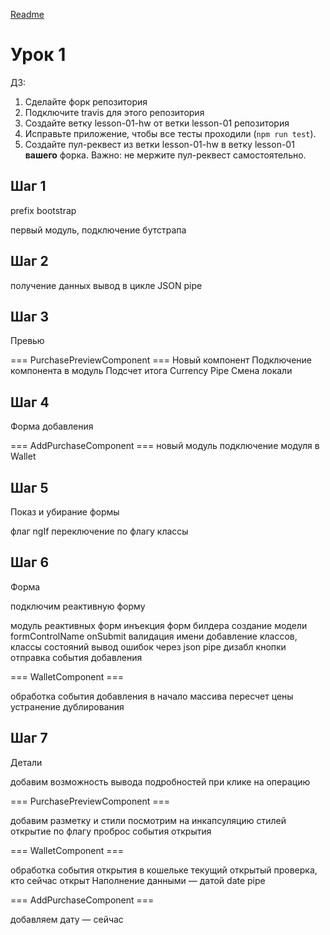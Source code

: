 [Readme](./README.md)

# Урок 1

ДЗ:
1. Сделайте форк репозитория
2. Подключите travis для этого репозитория
3. Создайте ветку lesson-01-hw от ветки lesson-01 репозитория
4. Исправьте приложение, чтобы все тесты проходили (`npm run test`). 
5. Создайте пул-реквест из ветки lesson-01-hw в ветку lesson-01 **вашего** форка. Важно: не мержите пул-реквест самостоятельно.   


## Шаг 1
prefix
bootstrap

первый модуль, подключение бутстрапа

## Шаг 2
получение данных
вывод в цикле
JSON pipe

## Шаг 3
Превью

=== PurchasePreviewComponent ===
Новый компонент
Подключение компонента в модуль
Подсчет итога
Currency Pipe
Смена локали

## Шаг 4
Форма добавления

=== AddPurchaseComponent ===
новый модуль
подключение модуля в Wallet
 

## Шаг 5
Показ и убирание формы

флаг ngIf
переключение по флагу
классы

## Шаг 6
Форма

подключим реактивную форму

модуль реактивных форм
инъекция форм билдера
создание модели
formControlName
onSubmit 
валидация имени 
добавление классов, классы состояний
вывод ошибок через json pipe
дизабл кнопки
отправка события добавления

=== WalletComponent ===

обработка события добавления
в начало массива
пересчет цены
устранение дублирования

## Шаг 7
Детали

добавим возможность вывода подробностей при клике на операцию

=== PurchasePreviewComponent ===

добавим разметку и стили
посмотрим на инкапсуляцию стилей
открытие по флагу
проброс события открытия

=== WalletComponent ===

обработка события открытия в кошельке
текущий открытый
проверка, кто сейчас открыт
Наполнение данными — датой
date pipe

=== AddPurchaseComponent ===

добавляем дату — сейчас
